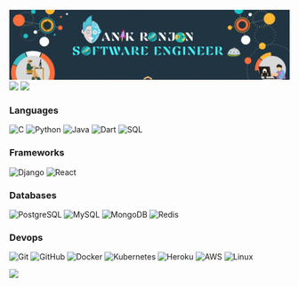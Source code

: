[![](https://raw.githubusercontent.com/AnikRonjon/AnikRonjon/master/profile.gif)](https://github.com/AnikRonjon)
[![](https://img.shields.io/badge/-Linkedin-511?&logo=Linkedin)](https://www.linkedin.com/in/anik-ronjon-barmon-95a6a6200)
[![](https://img.shields.io/badge/-Facebook-511?&logo=Facebook)](https://www.facebook.com)

### Languages

![C](https://img.shields.io/badge/-C-511?&logo=C&logoColor=00599C)
![Python](https://img.shields.io/badge/-Python-511?&logo=Python)
![Java](https://img.shields.io/badge/-Java-511?&logo=Java&logoColor=007396)
![Dart](https://img.shields.io/badge/-Dart-511?&logo=Dart&logoColor=007396)
![SQL](https://img.shields.io/badge/-SQL-511?&logo=MySQL)

### Frameworks

![Django](https://img.shields.io/badge/-Django-511?&logo=Django&logoColor=00599C)
![React](https://img.shields.io/badge/-React-511?&logo=React)


### Databases

![PostgreSQL](https://img.shields.io/badge/-PostgreSQL-511?&logo=Postgresql&logoColor=F90)
![MySQL](https://img.shields.io/badge/-MySQL-511?&logo=MySQL&logoColor=F90)
![MongoDB](https://img.shields.io/badge/-MongoDB-511?&logo=MongoDB)
![Redis](https://img.shields.io/badge/-Redis-511?&logo=Redis&logoColor=F90)


### Devops

![Git](https://img.shields.io/badge/-Git-511?&logo=Git)
![GitHub](https://img.shields.io/badge/-GitHub-511?&logo=GitHub&logoColor=F90)
![Docker](https://img.shields.io/badge/-Docker-511?&logo=Docker)
![Kubernetes](https://img.shields.io/badge/-Kubernetes-511?&logo=Kubernetes)
![Heroku](https://img.shields.io/badge/-Heroku-511?&logo=Heroku&logoColor=F90)
![AWS](https://img.shields.io/badge/-AWS-511?&logo=Amazon-AWS&logoColor=F90)
![Linux](https://img.shields.io/badge/-Linux-511?&logo=Linux)

<a href="https://github.com/AnikRonjon"><img height="300px" src="https://github-readme-stats.vercel.app/api?username=AnikRonjon&hide_title=true&hide_border=true&show_icons=true&include_all_commits=true&count_private=true&line_height=21&text_color=000&icon_color=000&bg_color=0,ea6161,ffc64d,fffc4d,52fa5a&theme=graywhite" /></a>
